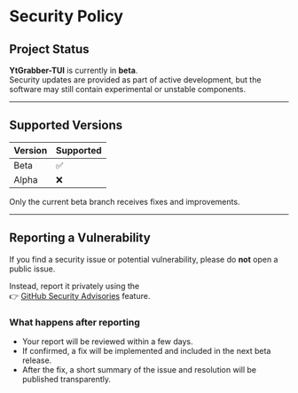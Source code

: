 # Security Policy

## Project Status

**YtGrabber-TUI** is currently in **beta**.  
Security updates are provided as part of active development, but the software may still contain experimental or unstable components.

---

## Supported Versions

| Version | Supported          |
| -------- | ------------------ |
| Beta     | :white_check_mark: |
| Alpha | :x:                |

Only the current beta branch receives fixes and improvements.

---

## Reporting a Vulnerability

If you find a security issue or potential vulnerability, please do **not** open a public issue.

Instead, report it privately using the  
👉 [GitHub Security Advisories](https://github.com/zheny-creator/YtGrabber-TUI/security/advisories/new) feature.

### What happens after reporting
- Your report will be reviewed within a few days.  
- If confirmed, a fix will be implemented and included in the next beta release.  
- After the fix, a short summary of the issue and resolution will be published transparently.

